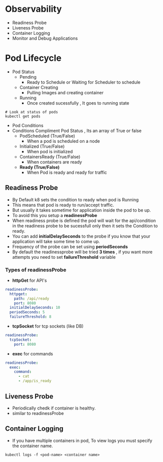 # Observability
- Readiness Probe
- Liveness Probe
- Container Logging
- Monitor and Debug Applications

# Pod Lifecycle
- Pod Status
  - Pending
    - Ready to Schedule or Waiting for Scheduler to schedule 
  - Container Creating
    - Pulling Images and creating container 
  - Running 
    - Once created sucessfully , It goes to running state
 ```console
 # Look at status of pods
 kubectl get pods
 ```
 
- Pod Conditions
- Conditions Compliment Pod Status , Its an array of True or false 
  - PodScheduled (True/False)
    - When a pod is scheduled on a node 
  - Initialized (True/False)
    - When pod is initialized 
  - ContainersReady (True/False)
    - When containers are ready  
  - __Ready (True/False)__
     -  When Pod is ready and ready for traffic
## Readiness Probe
- By Default k8 sets the condition to ready when pod is Running
- This means that pod is ready to run/accept traffic.
- But usually it takes sometime for application inside the pod to be up.
- To avoid this you setup a __readinessProbe__
- When readiness probe is defined the pod will wait for the api/condition in the readiness probe to be sucessfull only then it sets the Condition to ready.
- You can add __initialDelaySeconds__ to the probe if you know that your application will take some time to come up.
- Frequency of the probe can be set using __periodSeconds__
- By default the readinessprobe will be tried __3 times__ , if you want  more attempts you need to set __failureThreshold__ variable

### Types of readinessProbe
- __httpGet__ for API's

```yaml
readinessProbe:
  httpget:
    path: /api/ready
    port: 8080
  initialDelaySeconds: 10
  periodSeconds: 5
  failureThreshold: 8
```
- __tcpSocket__ for tcp sockets (like DB)

```yaml
readinessProbe:
  tcpSocket:
    port: 8080
```
- __exec__ for commands

```yaml
readinessProbe:
  exec:
    command:
      - cat
      - /app/is_ready
```

## Liveness Probe
- Periodically chedk if container is healthy.
- similar to readinessProbe

## Container Logging
- If you have multiple containers in pod, To view logs you must specify the container name.

```console
kubectl logs -f <pod-name> <container name>
```

